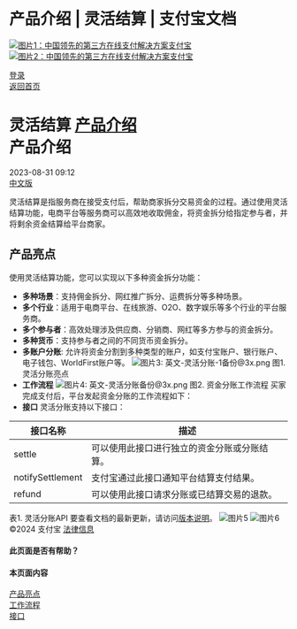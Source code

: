 产品介绍 | 灵活结算 | 支付宝文档
===============

[![图片1：中国领先的第三方在线支付解决方案支付宝](https://ac.alipay.com/storage/2024/3/26/d66c43c0-440d-4c97-9976-f2028a2c8c5e.svg)![图片2：中国领先的第三方在线支付解决方案支付宝](https://ac.alipay.com/storage/2024/3/26/a48bd336-aea0-4f16-bf83-616eacbb4434.svg)](/docs/)

[登录](https://global.alipay.com/ilogin/account_login.htm?goto=https%3A%2F%2Fglobal.alipay.com%2Fdocs%2Fac%2Fflexiblesettlement_en%2Foverview)  
[返回首页](../../)  

灵活结算
[产品介绍](/docs/ac/flexiblesettlement_en/overview)  
产品介绍
====================  
2023-08-31 09:12  
[中文版](https://global.alipay.com/docs/ac/flexiblesettlement_cn)  

灵活结算是指服务商在接受支付后，帮助商家拆分交易资金的过程。通过使用灵活结算功能，电商平台等服务商可以高效地收取佣金，将资金拆分给指定参与者，并将剩余资金结算给平台商家。

产品亮点
-----------------

使用灵活结算功能，您可以实现以下多种资金拆分功能：

*   **多种场景**：支持佣金拆分、网红推广拆分、运费拆分等多种场景。
*   **多个行业**：适用于电商平台、在线旅游、O2O、数字娱乐等多个行业的平台服务商。
*   **多个参与者**：高效处理涉及供应商、分销商、网红等多方参与的资金拆分。
*   **多种货币**：支持参与者之间的不同货币资金拆分。
*   **多账户分账**: 允许将资金分割到多种类型的账户，如支付宝账户、银行账户、电子钱包、WorldFirst账户等。
    ![图片3: 英文-灵活分账-1备份@3x.png](https://idocs-assets.marmot-cloud.com/storage/idocs87c36dc8dac653c1/1693280802335-b70b74e9-8236-41e9-8d97-76caac1acfe3.png)
    图1. 灵活分账亮点
  * **工作流程**
    ![图片4: 英文-灵活分账备份@3x.png](https://idocs-assets.marmot-cloud.com/storage/idocs87c36dc8dac653c1/1693280825692-b5bc334d-1898-4142-8e3c-8422cbe43291.png)
    图2. 资金分账工作流程
    买家完成支付后，平台发起资金分账的工作流程如下：
  * **接口**
    灵活分账支持以下接口：
    
|**接口名称**|**描述**|
|---|---|
|settle|可以使用此接口进行独立的资金分账或分账结算。|
|notifySettlement|支付宝通过此接口通知平台结算支付结果。|
|refund|可以使用此接口请求分账或已结算交易的退款。|
    
表1. 灵活分账API
要查看文档的最新更新，请访问[版本说明](https://global.alipay.com/docs/releasenotes)。
    ![图片5](https://ac.alipay.com/storage/2021/5/20/19b2c126-9442-4f16-8f20-e539b1db482a.png) ![图片6](https://ac.alipay.com/storage/2021/5/20/e9f3f154-dbf0-455f-89f0-b3d4e0c14481.png)
    ©2024 支付宝 [法律信息](https://global.alipay.com/docs/ac/platform/membership)
    
#### 此页面是否有帮助？
#### 本页面内容
[产品亮点](#MivuA "产品亮点")  
[工作流程](#lirMA "工作流程")  
[接口](#evDuw "接口")
